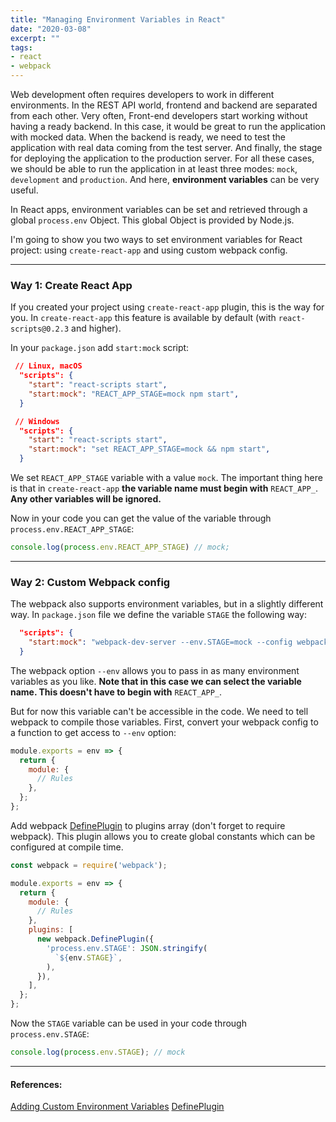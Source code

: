 ```yaml
---
title: "Managing Environment Variables in React"
date: "2020-03-08"
excerpt: ""
tags:
- react
- webpack
---
```


Web development often requires developers to work in different environments. In the REST API world, frontend and backend are separated from each other. Very often, Front-end developers start working without having a ready backend. <!-- more -->In this case, it would be great to run the application with mocked data. When the backend is ready, we need to test the application with real data coming from the test server. And finally, the stage for deploying the application to the production server. For all these cases, we should be able to run the application in at least three modes: `mock`, `development` and `production`. And here, **environment variables** can be very useful.

In React apps, environment variables can be set and retrieved through a global `process.env` Object. This global Object is provided by Node.js.

I'm going to show you two ways to set environment variables for React project: using `create-react-app` and using custom webpack config.

---

### Way 1: Create React App

If you created your project using `create-react-app` plugin, this is the way for you. In `create-react-app` this feature is available by default (with `react-scripts@0.2.3` and higher).

In your `package.json` add `start:mock` script:

```json
 // Linux, macOS
  "scripts": {
    "start": "react-scripts start",
    "start:mock": "REACT_APP_STAGE=mock npm start",
  }
```

```json
 // Windows
  "scripts": {
    "start": "react-scripts start",
    "start:mock": "set REACT_APP_STAGE=mock && npm start",
  }
```

We set `REACT_APP_STAGE` variable with a value `mock`. The important thing here is that in `create-react-app` **the variable name must begin with** `REACT_APP_`. **Any other variables will be ignored.**

Now in your code you can get the value of the variable through `process.env.REACT_APP_STAGE`:

```js
console.log(process.env.REACT_APP_STAGE) // mock;
```

---

### Way 2: Custom Webpack config

The webpack also supports environment variables, but in a slightly different way. In `package.json` file we define the variable `STAGE` the following way:

```json
  "scripts": {
    "start:mock": "webpack-dev-server --env.STAGE=mock --config webpack.config.js",
  }
```

The webpack option `--env` allows you to pass in as many environment variables as you like. **Note that in this case we can select the variable name. This doesn't have to begin with**  `REACT_APP_`.

But for now this variable can't be accessible in the code. We need to tell webpack to compile those variables. First, convert your webpack config to a function to get access to `--env` option:

```js
module.exports = env => {
  return {
    module: {
      // Rules
    },
  };
};
```
Add webpack [DefinePlugin](https://webpack.js.org/plugins/define-plugin/#root) to plugins array (don't forget to require webpack). This plugin allows you to create global constants which can be configured at compile time.

```js
const webpack = require('webpack');

module.exports = env => {
  return {
    module: {
      // Rules
    },
    plugins: [
      new webpack.DefinePlugin({
        'process.env.STAGE': JSON.stringify(
          `${env.STAGE}`,
        ),
      }),
    ],
  };
};
```
Now the `STAGE` variable can be used in your code through `process.env.STAGE`:

```js
console.log(process.env.STAGE); // mock
```

---
#### References:
[Adding Custom Environment Variables](https://create-react-app.dev/docs/adding-custom-environment-variables/)
[DefinePlugin](https://webpack.js.org/plugins/define-plugin/#root)